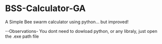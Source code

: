 # BSS-Calculator-GA
A Simple Bee swarm calculator using python... but improved! 

--Observations-
You dont need to dowload python, or any libraly, just open the .exe path file
